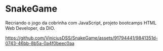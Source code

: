 # SnakeGame
Recriando o jogo da cobrinha com JavaScript, projeto bootcamps HTML Web Developer, da DIO.


https://github.com/ViniciusDSS/SnakeGame/assets/91794441/9841351d-0743-46bb-8b5a-0a4f0beec0aa
